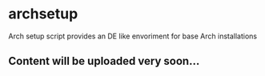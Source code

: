 # archsetup
Arch setup script provides an DE like envoriment for base Arch installations


## Content will be uploaded very soon...
